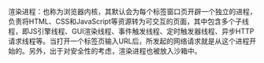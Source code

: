 渲染进程：也称为浏览器内核，其默认会为每个标签窗口页开辟一个独立的进程，负责将HTML、CSS和JavaScript等资源转为可交互的页面，其中包含多个子线程，即JS引擎线程、GUI渲染线程、事件触发线程、定时触发器线程、异步HTTP请求线程等。当打开一个标签页输入URL后，所发起的网络请求就是从这个进程开始的。另外，出于对安全性的考虑，渲染进程也被放入沙箱中。